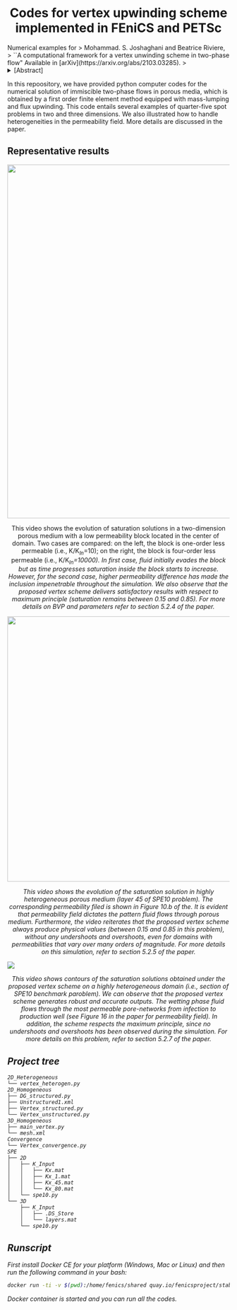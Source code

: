 <center> <h1>Codes for vertex upwinding scheme implemented in FEniCS and PETSc</h1> </center>
Numerical examples for
> Mohammad. S. Joshaghani and Beatrice Riviere,
> ``A computational framework for a vertex unwinding scheme in two-phase flow" Available in [arXiv](https://arxiv.org/abs/2103.03285).
> <details><summary>[Abstract]</summary>
><p> This paper presents the numerical solution of immiscible two-phase flows in porous media, obtained by a first-order finite element method equipped with mass-lumping and flux up-winding. The unknowns are the physical phase pressure and phase saturation. Our numerical experiments confirm that the method converges optimally for manufactured solutions. For both structured and unstructured meshes, we observe the high-accuracy wetting saturation profile that ensures minimal numerical diffusion at the front. Performing several examples of quarter-five spot problems in two and three dimensions, we show that the method can easily handle heterogeneities in the permeability field. Two distinct features that make the method appealing to reservoir simulators are: (i) maximum principle is satisfied, and (ii) mass balance is locally conserved.
></p>
></details>

In this repoository, we have provided python computer codes for the numerical solution of immiscible two-phase flows in porous media, which is obtained by a first order finite element method equipped with mass-lumping and flux upwinding.
This code entails several examples of quarter-five spot problems in two and three dimensions. We also illustrated how to handle heterogeneities in the permeability field. More details are discussed in the paper.

## Representative results
<img src="Video/Video1.gif" width="800" />
<!-- ![](./Video/Video1.gif) -->
<p align="center">
This video shows the evolution of saturation solutions in a two-dimension porous medium with a low permeability block located in the center of domain. Two cases are compared: on the left, the block is one-order less permeable (i.e., K/K<sub><i>In</i></sub>=10); on the right, the block is four-order less permeable (i.e., K/K<sub><i>In</sub>=10000). In first case, fluid initially evades the block but as time progresses saturation inside the block starts to increase. However, for the second case, higher permeability difference has made the inclusion impenetrable throughout the simulation. We also observe that the proposed vertex scheme delivers satisfactory results with respect to maximum principle (saturation remains between 0.15 and 0.85). For more details on BVP and parameters refer to section 5.2.4 of the paper.
</p>

<p align="center">
<img src="Video/Video2.gif" width="600" />
</p>
<p align="center">
This video shows the evolution of the saturation solution in highly heterogeneous porous medium (layer 45 of SPE10 problem). The corresponding permeability filed is shown in Figure 10.b of the. It is evident that permeability field dictates the pattern fluid flows through porous medium. Furthermore, the video reiterates that the proposed vertex scheme always produce physical values (between 0.15 and 0.85 in this problem), without any undershoots and overshoots, even for domains with permeabilities that vary over many orders of magnitude. For more details on this simulation, refer to section 5.2.5 of the paper. 
</p>


![](./Video/Video3.gif)
<p align="center">
This video shows contours of the saturation solutions obtained under the proposed vertex scheme on a highly heterogeneous domain (i.e., section of SPE10 benchmark paroblem). We can observe that the proposed vertex scheme generates robust and accurate outputs. The wetting phase fluid flows through the most permeable pore-networks from infection to production well (see Figure 16 in the paper for permeability field). In addition, the scheme respects the maximum principle, since no undershoots and overshoots has been observed during the simulation.  For more details on this problem, refer to section 5.2.7 of the paper.
</p>

## Project tree
```
2D_Heterogeneous
└── vertex_heterogen.py
2D_Homogeneous
├── DG_structured.py
├── Unstructured1.xml
├── Vertex_structured.py
└── Vertex_unstructured.py
3D_Homogeneous
├── main_vertex.py
└── mesh.xml
Convergence
└── Vertex_convergence.py
SPE
├── 2D
│   ├── K_Input
│   │   ├── Kx.mat
│   │   ├── Kx_1.mat
│   │   ├── Kx_45.mat
│   │   └── Kx_80.mat
│   └── spe10.py
└── 3D
    ├── K_Input
    │   ├── .DS_Store
    │   └── layers.mat
    └── spe10.py
 ```



## Runscript
First install Docker CE for your platform (Windows, Mac or Linux) and then run the following command in your bash:
```bash
docker run -ti -v $(pwd):/home/fenics/shared quay.io/fenicsproject/stable
```
Docker container is started and you can run all the codes.
